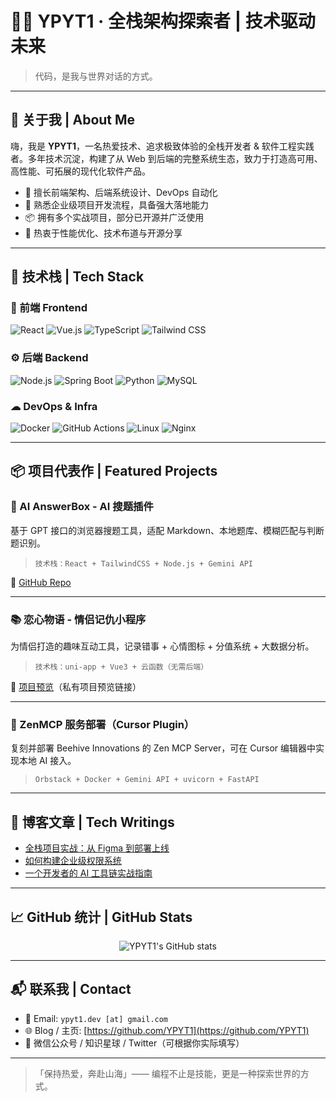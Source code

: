 # 👨‍💻 YPYT1 · 全栈架构探索者 | 技术驱动未来

> 代码，是我与世界对话的方式。

---

## 🚀 关于我 | About Me

嗨，我是 **YPYT1**，一名热爱技术、追求极致体验的全栈开发者 & 软件工程实践者。多年技术沉淀，构建了从 Web 到后端的完整系统生态，致力于打造高可用、高性能、可拓展的现代化软件产品。

- 💼 擅长前端架构、后端系统设计、DevOps 自动化
- 🔨 熟悉企业级项目开发流程，具备强大落地能力
- 📦 拥有多个实战项目，部分已开源并广泛使用
- 🎯 热衷于性能优化、技术布道与开源分享

---

## 🧠 技术栈 | Tech Stack

### 📌 前端 Frontend
![React](https://img.shields.io/badge/-React-61DAFB?logo=react&logoColor=white) 
![Vue.js](https://img.shields.io/badge/-Vue.js-4FC08D?logo=vue.js&logoColor=white)
![TypeScript](https://img.shields.io/badge/-TypeScript-3178C6?logo=typescript&logoColor=white)
![Tailwind CSS](https://img.shields.io/badge/-TailwindCSS-38B2AC?logo=tailwind-css&logoColor=white)

### ⚙️ 后端 Backend
![Node.js](https://img.shields.io/badge/-Node.js-339933?logo=node.js&logoColor=white)
![Spring Boot](https://img.shields.io/badge/-SpringBoot-6DB33F?logo=spring&logoColor=white)
![Python](https://img.shields.io/badge/-Python-3776AB?logo=python&logoColor=white)
![MySQL](https://img.shields.io/badge/-MySQL-4479A1?logo=mysql&logoColor=white)

### ☁ DevOps & Infra
![Docker](https://img.shields.io/badge/-Docker-2496ED?logo=docker&logoColor=white)
![GitHub Actions](https://img.shields.io/badge/-GitHubActions-2088FF?logo=github-actions&logoColor=white)
![Linux](https://img.shields.io/badge/-Linux-FCC624?logo=linux&logoColor=black)
![Nginx](https://img.shields.io/badge/-Nginx-009639?logo=nginx&logoColor=white)

---

## 📦 项目代表作 | Featured Projects

### 🧠 AI AnswerBox - AI 搜题插件
基于 GPT 接口的浏览器搜题工具，适配 Markdown、本地题库、模糊匹配与判断题识别。

> `技术栈：React + TailwindCSS + Node.js + Gemini API`

🔗 [GitHub Repo](https://github.com/YPYT1/ai-answerbox)

---

### 📚 恋心物语 - 情侣记仇小程序
为情侣打造的趣味互动工具，记录错事 + 心情图标 + 分值系统 + 大数据分析。

> `技术栈：uni-app + Vue3 + 云函数（无需后端）`

🔗 [项目预览](#)（私有项目预览链接）

---

### 🧰 ZenMCP 服务部署（Cursor Plugin）
复刻并部署 Beehive Innovations 的 Zen MCP Server，可在 Cursor 编辑器中实现本地 AI 接入。

> `Orbstack + Docker + Gemini API + uvicorn + FastAPI`

---

## 📝 博客文章 | Tech Writings

- [全栈项目实战：从 Figma 到部署上线](https://github.com/YPYT1)
- [如何构建企业级权限系统](https://github.com/YPYT1)
- [一个开发者的 AI 工具链实战指南](https://github.com/YPYT1)

---

## 📈 GitHub 统计 | GitHub Stats

<p align="center">
  <img src="https://github-readme-stats.vercel.app/api?username=YPYT1&show_icons=true&theme=tokyonight" alt="YPYT1's GitHub stats" />
</p>

---

## 📬 联系我 | Contact

- 💼 Email: `ypyt1.dev [at] gmail.com`
- 🌐 Blog / 主页: [https://github.com/YPYT1](https://github.com/YPYT1)
- 💬 微信公众号 / 知识星球 / Twitter（可根据你实际填写）

---

> 「保持热爱，奔赴山海」—— 编程不止是技能，更是一种探索世界的方式。
